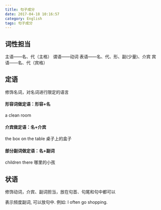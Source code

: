 ```yaml
---
title: 句子成分
date: 2017-04-18 10:16:57
category: English
tags: 句子成分
---
```

词性担当
---
主语——名、代（主格）
谓语——动词
表语——名、代、形、副(少量)、介宾
宾语——名、代（宾格）

定语
---
修饰名词，对名词进行限定的语言
#### 形容词做定语：形容+名
a clean room
#### 介宾做定语：名+介宾
the box on the table 桌子上的盒子
#### 部分副词做定语：名+副词
children there 哪里的小孩

状语
---
修饰动词，介宾、副词担当，放在句首、句尾和句中都可以

表示频度副词, 可以放句中. 例如: I often go shopping.
